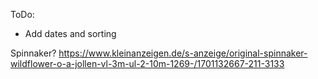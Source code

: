 ToDo:
- Add dates and sorting

Spinnaker?
https://www.kleinanzeigen.de/s-anzeige/original-spinnaker-wildflower-o-a-jollen-vl-3m-ul-2-10m-1269-/1701132667-211-3133